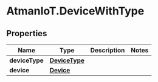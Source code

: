 # AtmanIoT.DeviceWithType

## Properties

Name | Type | Description | Notes
------------ | ------------- | ------------- | -------------
**deviceType** | [**DeviceType**](DeviceType.md) |  | 
**device** | [**Device**](Device.md) |  | 


